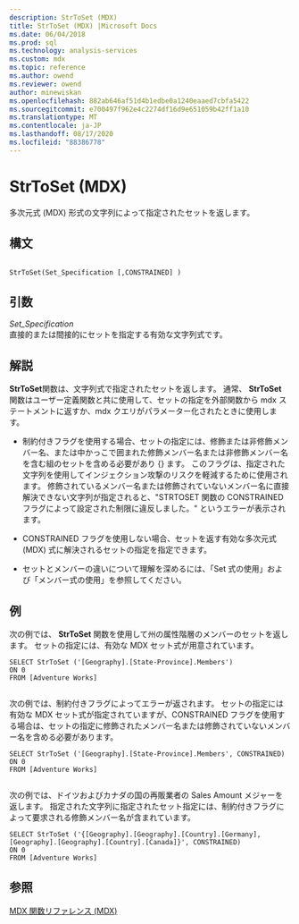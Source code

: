 ```yaml
---
description: StrToSet (MDX)
title: StrToSet (MDX) |Microsoft Docs
ms.date: 06/04/2018
ms.prod: sql
ms.technology: analysis-services
ms.custom: mdx
ms.topic: reference
ms.author: owend
ms.reviewer: owend
author: minewiskan
ms.openlocfilehash: 882ab646af51d4b1edbe0a1240eaaed7cbfa5422
ms.sourcegitcommit: e700497f962e4c2274df16d9e651059b42ff1a10
ms.translationtype: MT
ms.contentlocale: ja-JP
ms.lasthandoff: 08/17/2020
ms.locfileid: "88386778"
---
```

# <a name="strtoset-mdx"></a>StrToSet (MDX)


  多次元式 (MDX) 形式の文字列によって指定されたセットを返します。  
  
## <a name="syntax"></a>構文  
  
```  
  
StrToSet(Set_Specification [,CONSTRAINED] )   
```  
  
## <a name="arguments"></a>引数  
 *Set_Specification*  
 直接的または間接的にセットを指定する有効な文字列式です。  
  
## <a name="remarks"></a>解説  
 **StrToSet**関数は、文字列式で指定されたセットを返します。 通常、 **StrToSet** 関数はユーザー定義関数と共に使用して、セットの指定を外部関数から mdx ステートメントに返すか、mdx クエリがパラメーター化されたときに使用します。  
  
-   制約付きフラグを使用する場合、セットの指定には、修飾または非修飾メンバー名、または中かっこで囲まれた修飾メンバー名または非修飾メンバー名を含む組のセットを含める必要があり {} ます。 このフラグは、指定された文字列を使用してインジェクション攻撃のリスクを軽減するために使用されます。 修飾されているメンバー名または修飾されていないメンバー名に直接解決できない文字列が指定されると、"STRTOSET 関数の CONSTRAINED フラグによって設定された制限に違反しました。" というエラーが表示されます。  
  
-   CONSTRAINED フラグを使用しない場合、セットを返す有効な多次元式 (MDX) 式に解決されるセットの指定を指定できます。  
  
-   セットとメンバーの違いについて理解を深めるには、「Set 式の使用」および「メンバー式の使用」を参照してください。  
  
## <a name="examples"></a>例  
 次の例では、 **StrToSet** 関数を使用して州の属性階層のメンバーのセットを返します。 セットの指定には、有効な MDX セット式が用意されています。  
  
```  
SELECT StrToSet ('[Geography].[State-Province].Members')  
ON 0  
FROM [Adventure Works]  
  
```  
  
 次の例では、制約付きフラグによってエラーが返されます。 セットの指定には有効な MDX セット式が指定されていますが、CONSTRAINED フラグを使用する場合は、セットの指定に修飾されたメンバー名または修飾されていないメンバー名を含める必要があります。  
  
```  
SELECT StrToSet ('[Geography].[State-Province].Members', CONSTRAINED)  
ON 0  
FROM [Adventure Works]  
  
```  
  
 次の例では、ドイツおよびカナダの国の再販業者の Sales Amount メジャーを返します。 指定された文字列に指定されたセット指定には、制約付きフラグによって要求される修飾メンバー名が含まれています。  
  
```  
SELECT StrToSet ('{[Geography].[Geography].[Country].[Germany],[Geography].[Geography].[Country].[Canada]}', CONSTRAINED)  
ON 0  
FROM [Adventure Works]  
```  
  
## <a name="see-also"></a>参照  
 [MDX 関数リファレンス &#40;MDX&#41;](../mdx/mdx-function-reference-mdx.md)  
  
  
